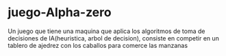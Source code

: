 # juego-Alpha-zero
Un juego que tiene una maquina que aplica los algoritmos de toma de decisiones de IA(heuristica, arbol de decision), consiste en competir en un tablero de ajedrez con los caballos para comerce las manzanas
